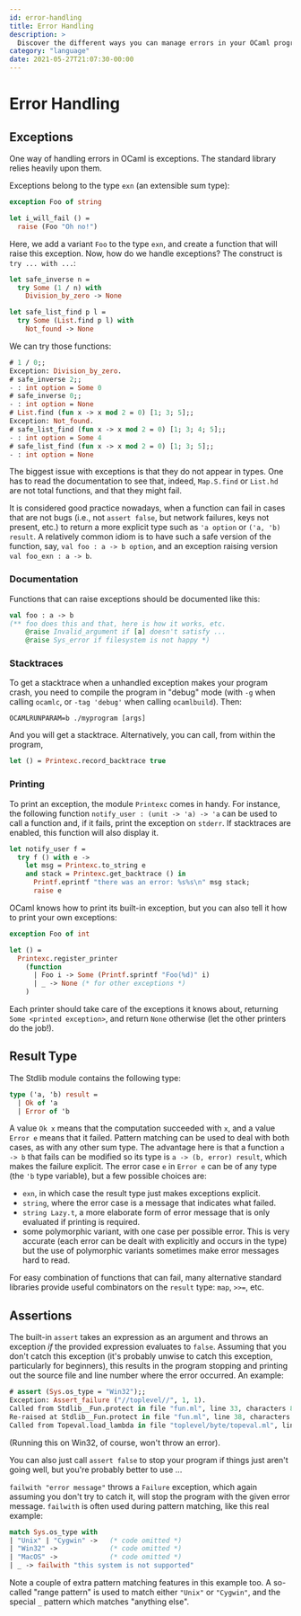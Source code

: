 ```yaml
---
id: error-handling
title: Error Handling
description: >
  Discover the different ways you can manage errors in your OCaml programs
category: "language"
date: 2021-05-27T21:07:30-00:00
---
```


# Error Handling

## Exceptions

One way of handling errors in OCaml is exceptions. The
standard library relies heavily upon them.

Exceptions belong to the type `exn` (an extensible sum type):

```ocaml
exception Foo of string

let i_will_fail () =
  raise (Foo "Oh no!")
```

Here, we add a variant `Foo` to the type `exn`, and create a function
that will raise this exception. Now, how do we handle exceptions?
The construct is `try ... with ...`:

```ocaml
let safe_inverse n =
  try Some (1 / n) with
    Division_by_zero -> None

let safe_list_find p l =
  try Some (List.find p l) with
    Not_found -> None
```

We can try those functions:

```ocaml
# 1 / 0;;
Exception: Division_by_zero.
# safe_inverse 2;;
- : int option = Some 0
# safe_inverse 0;;
- : int option = None
# List.find (fun x -> x mod 2 = 0) [1; 3; 5];;
Exception: Not_found.
# safe_list_find (fun x -> x mod 2 = 0) [1; 3; 4; 5];;
- : int option = Some 4
# safe_list_find (fun x -> x mod 2 = 0) [1; 3; 5];;
- : int option = None
```

The biggest issue with exceptions is that they do not appear in types.
One has to read the documentation to see that, indeed, `Map.S.find`
or `List.hd` are not total functions, and that they might fail.

It is considered good practice nowadays, when a function can fail in
cases that are not bugs (i.e., not `assert false`, but network failures,
keys not present, etc.)
to return a more explicit type such as `'a option` or `('a, 'b) result`.
A relatively common idiom is to have such a safe version of the function,
say, `val foo : a -> b option`, and an exception raising
version `val foo_exn : a -> b`.

### Documentation

Functions that can raise exceptions should be documented like this:

<!-- $MDX skip -->
```ocaml
val foo : a -> b
(** foo does this and that, here is how it works, etc.
    @raise Invalid_argument if [a] doesn't satisfy ...
    @raise Sys_error if filesystem is not happy *)
```

### Stacktraces

To get a stacktrace when a unhandled exception makes your program crash, you
need to compile the program in "debug" mode (with `-g` when calling
`ocamlc`, or `-tag 'debug'` when calling `ocamlbuild`).
Then:

```
OCAMLRUNPARAM=b ./myprogram [args]
```

And you will get a stacktrace. Alternatively, you can call, from within the program,

```ocaml
let () = Printexc.record_backtrace true
```

### Printing

To print an exception, the module `Printexc` comes in handy. For instance,
the following function `notify_user : (unit -> 'a) -> 'a` can be used
to call a function and, if it fails, print the exception on `stderr`.
If stacktraces are enabled, this function will also display it.

```ocaml
let notify_user f =
  try f () with e ->
    let msg = Printexc.to_string e
    and stack = Printexc.get_backtrace () in
      Printf.eprintf "there was an error: %s%s\n" msg stack;
      raise e
```

OCaml knows how to print its built-in exception, but you can also tell it
how to print your own exceptions:

```ocaml
exception Foo of int

let () =
  Printexc.register_printer
    (function
      | Foo i -> Some (Printf.sprintf "Foo(%d)" i)
      | _ -> None (* for other exceptions *)
    )
```

Each printer should take care of the exceptions it knows about, returning
`Some <printed exception>`, and return `None` otherwise (let the other printers
do the job!).

## Result Type

The Stdlib module contains the following type:

```ocaml
type ('a, 'b) result =
  | Ok of 'a
  | Error of 'b
```

A value `Ok x` means that the computation succeeded with `x`, and
a value `Error e` means that it failed.
Pattern matching can be used to deal with both cases, as with any
other sum type. The advantage here is that a function `a -> b` that
fails can be modified so its type is `a -> (b, error) result`,
which makes the failure explicit.
The error case `e` in `Error e` can be of any type
(the `'b` type variable), but a few possible choices
are:

- `exn`, in which case the result type just makes exceptions explicit.
- `string`, where the error case is a message that indicates what failed.
- `string Lazy.t`, a more elaborate form of error message that is only evaluated
  if printing is required.
- some polymorphic variant, with one case per
  possible error. This is very accurate (each error can be dealt with
  explicitly and occurs in the type) but the use of polymorphic variants
  sometimes make error messages hard to read.

For easy combination of functions that can fail, many alternative standard
libraries provide useful combinators on the `result` type: `map`, `>>=`, etc.

## Assertions
The built-in `assert` takes an expression as an argument and throws an
exception *if* the provided expression evaluates to `false`. 
Assuming that you don't catch this exception (it's probably
unwise to catch this exception, particularly for beginners), this
results in the program stopping and printing out the source file and
line number where the error occurred. An example:

```ocaml
# assert (Sys.os_type = "Win32");;
Exception: Assert_failure ("//toplevel//", 1, 1).
Called from Stdlib__Fun.protect in file "fun.ml", line 33, characters 8-15
Re-raised at Stdlib__Fun.protect in file "fun.ml", line 38, characters 6-52
Called from Topeval.load_lambda in file "toplevel/byte/topeval.ml", line 89, characters 4-150
```

(Running this on Win32, of course, won't throw an error).

You can also just call `assert false` to stop your program if things
just aren't going well, but you're probably better to use ...

`failwith "error message"` throws a `Failure` exception, which again
assuming you don't try to catch it, will stop the program with the given
error message. `failwith` is often used during pattern matching, like
this real example:

<!-- $MDX skip -->
```ocaml
match Sys.os_type with
| "Unix" | "Cygwin" ->   (* code omitted *)
| "Win32" ->             (* code omitted *)
| "MacOS" ->             (* code omitted *)
| _ -> failwith "this system is not supported"
```

Note a couple of extra pattern matching features in this example too. A
so-called "range pattern" is used to match either `"Unix"` or
`"Cygwin"`, and the special `_` pattern which matches "anything else".
